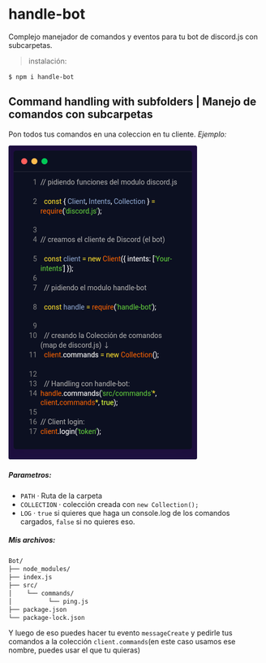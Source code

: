 # handle-bot
Complejo manejador de comandos y eventos para tu bot de discord.js con subcarpetas.
>instalación:
```
$ npm i handle-bot
```
## Command handling with subfolders | Manejo de comandos con subcarpetas
Pon todos tus comandos en una coleccion en tu cliente.
_Ejemplo:_

<img src="https://raw.githubusercontent.com/k1-1960/handle-bot/main/zenified-code.jpg.png">

##### Parametros:
- `PATH` · Ruta de la carpeta
- `COLLECTION` · colección creada con `new Collection();`
- `LOG` · `true` si quieres que haga un console.log de los comandos cargados, `false` si no quieres eso.
##### Mis archivos:
```
Bot/
├── node_modules/
├── index.js
├── src/
│    └── commands/
│          └── ping.js
├── package.json
└── package-lock.json
```

Y luego de eso puedes hacer tu evento `messageCreate` y pedirle tus comandos a la colección `client.commands`(en este caso usamos ese nombre, puedes usar el que tu quieras)